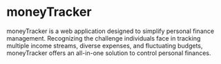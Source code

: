# moneyTracker
moneyTracker is a web application designed to simplify personal finance management. Recognizing the challenge individuals face in tracking multiple income streams, diverse expenses, and fluctuating budgets, moneyTracker offers an all-in-one solution to control personal finances.
